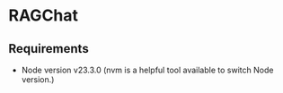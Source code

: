 # RAGChat

## Requirements
- Node version v23.3.0 (nvm is a helpful tool available to switch Node version.)